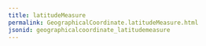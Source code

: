```yaml
---
title: latitudeMeasure
permalink: GeographicalCoordinate.latitudeMeasure.html
jsonid: geographicalcoordinate_latitudemeasure
---
```

